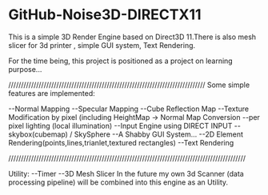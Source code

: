 # GitHub-Noise3D-DIRECTX11
This is a simple 3D Render Engine based on Direct3D 11.There is also mesh slicer for 3d printer , simple GUI system,
Text Rendering.

For the time being, this project is positioned as a project on learning purpose...


//////////////////////////////////////////////////////////////////////////////
Some simple features are implemented:

--Normal Mapping
--Specular Mapping
--Cube Reflection Map
--Texture Modification by pixel (including HeightMap -> Normal Map Conversion
--per pixel lighting (local illumination)
--Input Engine using DIRECT INPUT
--skybox(cubemap) / SkySphere
--A Shabby GUI System...
--2D Element Rendering(points,lines,trianlet,textured rectangles)
--Text Rendering

//////////////////////////////////////////////////////////////////////////////////////////////

Utility:
--Timer
--3D Mesh Slicer
In the future my own 3d Scanner (data processing pipeline) will be combined into this engine as an Utility.
